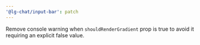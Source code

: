 ```yaml
---
'@lg-chat/input-bar': patch
---
```


Remove console warning when `shouldRenderGradient` prop is true to avoid it requiring an explicit false value.
